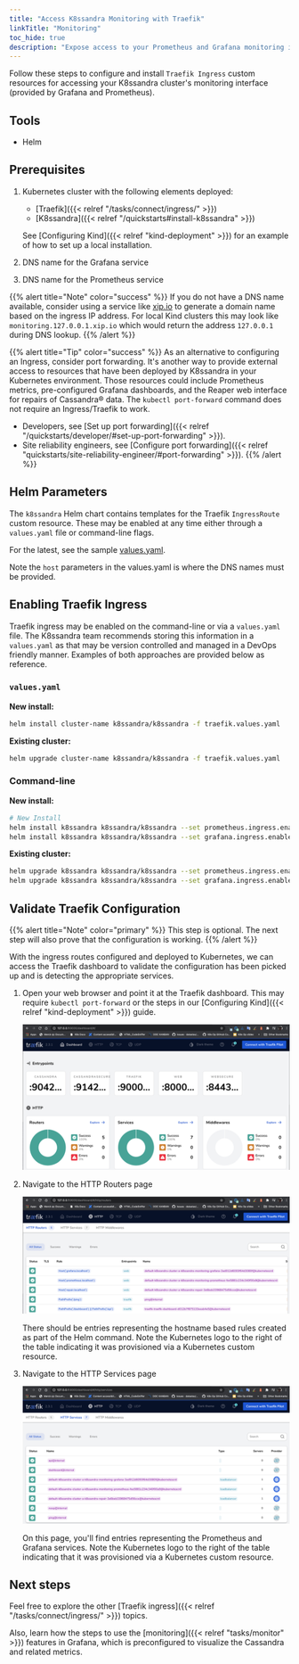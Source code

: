 ```yaml
---
title: "Access K8ssandra Monitoring with Traefik"
linkTitle: "Monitoring"
toc_hide: true
description: "Expose access to your Prometheus and Grafana monitoring interfaces for Apache Cassandra® using Traefik ingress"
---
```


Follow these steps to configure and install `Traefik Ingress` custom resources for accessing your K8ssandra cluster's monitoring interface (provided by Grafana and Prometheus).

## Tools

* Helm

## Prerequisites

1. Kubernetes cluster with the following elements deployed:
   * [Traefik]({{< relref "/tasks/connect/ingress/" >}})
   * [K8ssandra]({{< relref "/quickstarts#install-k8ssandra" >}})

   See [Configuring Kind]({{< relref "kind-deployment" >}}) for an example of how to set up a local installation.
1. DNS name for the Grafana service
1. DNS name for the Prometheus service

{{% alert title="Note" color="success" %}}
If you do not have a DNS name available, consider using a service like [xip.io](http://xip.io) to generate a domain name based on the ingress IP address. For local Kind clusters this may look like `monitoring.127.0.0.1.xip.io` which would return the address `127.0.0.1` during DNS lookup.
{{% /alert %}}

{{% alert title="Tip" color="success" %}}
As an alternative to configuring an Ingress, consider port forwarding. It's another way to provide external access to resources that have been deployed by K8ssandra in your Kubernetes environment. Those resources could include Prometheus metrics, pre-configured Grafana dashboards, and the Reaper web interface for repairs of Cassandra&reg; data. The `kubectl port-forward` command does not require an Ingress/Traefik to work. 
* Developers, see [Set up port forwarding]({{< relref "/quickstarts/developer/#set-up-port-forwarding" >}}).  
* Site reliability engineers, see [Configure port forwarding]({{< relref "quickstarts/site-reliability-engineer/#port-forwarding" >}}).
{{% /alert %}}

## Helm Parameters

The `k8ssandra` Helm chart contains templates for the Traefik `IngressRoute` custom resource. These may be enabled at any time either through a `values.yaml` file or command-line flags.

For the latest, see the sample [values.yaml](https://github.com/k8ssandra/k8ssandra/blob/main/charts/k8ssandra/values.yaml). 

Note the `host` parameters in the values.yaml is where the DNS names must be provided.

## Enabling Traefik Ingress

Traefik ingress may be enabled on the command-line or via a `values.yaml` file. The K8ssandra team recommends storing this information in a `values.yaml` as that may be version controlled and managed in a DevOps friendly manner. Examples of both approaches are provided below as reference.

### `values.yaml`

**New install:**

```bash
helm install cluster-name k8ssandra/k8ssandra -f traefik.values.yaml
```

**Existing cluster:**

```bash
helm upgrade cluster-name k8ssandra/k8ssandra -f traefik.values.yaml
```

### Command-line

**New install:**

```bash
# New Install
helm install k8ssandra k8ssandra/k8ssandra --set prometheus.ingress.enabled=true,prometheus.ingress.host=localhost
helm install k8ssandra k8ssandra/k8ssandra --set grafana.ingress.enabled=true,grafana.ingress.host=localhost
```

**Existing cluster:**

```bash
helm upgrade k8ssandra k8ssandra/k8ssandra --set prometheus.ingress.enabled=true,prometheus.ingress.host=localhost
helm upgrade k8ssandra k8ssandra/k8ssandra --set grafana.ingress.enabled=true,grafana.ingress.host=localhost
```

## Validate Traefik Configuration

{{% alert title="Note" color="primary" %}}
This step is optional. The next step will also prove that the configuration is working.
{{% /alert %}}

With the ingress routes configured and deployed to Kubernetes, we can access the Traefik dashboard to validate the configuration has been picked up and is detecting the appropriate services.

1. Open your web browser and point it at the Traefik dashboard. This may require
   `kubectl port-forward` or the steps in our [Configuring Kind]({{< relref
   "kind-deployment" >}}) guide.

    ![Traefik Dashboard](traefik-dashboard.png)

1. Navigate to the HTTP Routers page

    ![Traefik HTTP Routers](traefik-http-routers.png)

    There should be entries representing the hostname based rules created as
    part of the Helm command. Note the Kubernetes logo to the right of the table
    indicating it was provisioned via a Kubernetes custom resource.

1. Navigate to the HTTP Services page

    ![Traefik HTTP Services](traefik-http-services.png)

    On this page, you'll find entries representing the Prometheus and Grafana services.
    Note the Kubernetes logo to the right of the table indicating that it was
    provisioned via a Kubernetes custom resource.

## Next steps

Feel free to explore the other [Traefik ingress]({{< relref "/tasks/connect/ingress/" >}}) topics. 

Also, learn how the steps to use the [monitoring]({{< relref "tasks/monitor" >}}) features in Grafana, which is preconfigured to visualize the Cassandra and related metrics.
